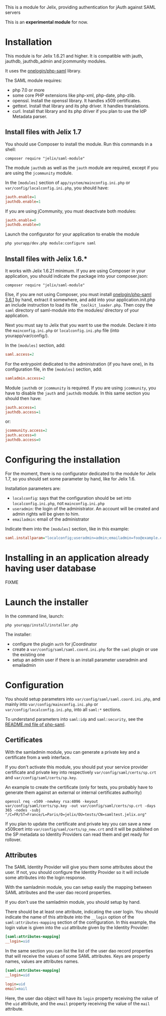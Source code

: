 This is a module for Jelix, providing authentication for jAuth against SAML servers 

This is an **experimental module** for now.

Installation
============

This module is for Jelix 1.6.21 and higher. It is compatible with jauth, 
jauthdb, jauthdb_admin and jcommunity modules.

It uses the [onelogin/php-saml](https://github.com/onelogin/php-saml/) library. 

The SAML module requires:

- php 7.0 or more
- some core PHP extensions like php-xml, php-date, php-zlib.
- openssl. Install the openssl library. It handles x509 certificates.
- gettext. Install that library and its php driver. It handles translations.
- curl. Install that library and its php driver if you plan to use the IdP Metadata parser.

Install files with Jelix 1.7
----------------------------

You should use Composer to install the module. Run this commands in a shell:
                                               
```
composer require "jelix/saml-module"
```

The module `jauthdb` as well as the `jauth` module are required, except if you
are using the `jcommunity` module.

In the `[modules]` section of `app/system/mainconfig.ini.php` or `var/config/localconfig.ini.php`,
you should have:

```ini
jauth.enable=1
jauthdb.enable=1
```

If you are using jCommunity, you must deactivate both modules:

```ini
jauth.enable=0
jauthdb.enable=0
```


Launch the configurator for your application to enable the module

```bash
php yourapp/dev.php module:configure saml
```

Install files with Jelix 1.6.*
------------------------------

It works with Jelix 1.6.21 minimum.
If you are using Composer in your application, you should indicate the package
into your composer.json:
                                               
```
composer require "jelix/saml-module"
```

Else, if you are not using Composer, you must install [onelogin/php-saml 3.6.1](https://github.com/onelogin/php-saml/releases/tag/3.6.1) 
by hand, extract it somewhere, and add into your application.init.php
an include instruction to load its file `_toolkit_loader.php`. Then copy the `saml` 
directory of saml-module into the modules/ directory of your application.

Next you must say to Jelix that you want to use the module. Declare
it into the `mainconfig.ini.php` or `localconfig.ini.php` file (into yourapp/var/config/).

In the `[modules]` section, add:

```ini
saml.access=2
```

For the entrypoint dedicated to the administration (if you have one), 
in its configuration file, in the `[modules]` section, add:

```ini
samladmin.access=2
```


Module `jauthdb` or `jcommunity` is required. If you are using `jcommunity`, you have
to disable the `jauth` and `jauthdb` module.
In this same section you should then have:

```ini
jauth.access=1
jauthdb.access=1
```

or:

```ini
jcommunity.access=2
jauth.access=0
jauthdb.access=0
```


Configuring the installation
============================

For the moment, there is no configurator dedicated to the module for Jelix 1.7, 
so you should set some parameter by hand, like for Jelix 1.6.

Installation parameters are:

- `localconfig`: says that the configuration should be set into `localconfig.ini.php`, not `mainconfig.ini.php`
- `useradmin`: the login of the administrator. An account will be created and
   admin rights will be given to him.
-  `emailadmin`: email of the administrator

Indicate them into the `[modules]` section, like in this example:

```ini
saml.installparam="localconfig;useradmin=admin;emailadmin=foo@example.com"
```

Installing in an application already having user database
=========================================================

FIXME


Launch the installer
=====================

In the command line, launch:

```
php yourapp/install/installer.php
```

The installer:

- configure the plugin `auth` for jCoordinator
- create a `var/config/saml/saml.coord.ini.php` for the `saml` plugin or use the existing one 
- setup an admin user if there is an install parameter useradmin and emailadmin


Configuration
=============

You should setup parameters into `var/config/saml/saml.coord.ini.php`, and
mainly into `var/config/mainconfig.ini.php` or `var/config/localconfig.ini.php`,
into all `saml:*` sections.

To understand parameters into `saml:idp` and `saml:security`, see
the [README.md file of php-saml](https://github.com/onelogin/php-saml/blob/3.4.1/README.md).


Certificates
------------

With the samladmin module, you can generate a private key and a certificate from a web interface.

If you don't activate this module, you should put your service provider certificate 
and private key into respectively `var/config/saml/certs/sp.crt` and `var/config/saml/certs/sp.key`.

An example to create the certificate (only for tests, you probably have to generate
them against an external or internal certificates authority)

```
openssl req -x509 -newkey rsa:4096 -keyout var/config/saml/certs/sp.key -out var/config/saml/certs/sp.crt -days 365 -nodes -subj "/C=FR/ST=France/L=Paris/O=jelix/OU=tests/CN=samltest.jelix.org"
```

If you plan to update the certificate and private key you can save a new 
x509cert into `var/config/saml/certs/sp_new.crt` and it will be published on the 
SP metadata so Identity Providers can read them and get ready for rollover.

Attributes
----------

The SAML Identity Provider will give you them some attributes about the user.
If not, you should configure the Identity Provider so it will include some
attributes into the login response.

With the samladmin module, you can setup easily the mapping between SAML attributes
and the user dao record properties.

If you don't use the samladmin module, you should setup by hand.

There should be at least one attribute, indicating the user login. You should
indicate the name of this attribute into the `__login` option of the `saml:attributes-mapping`
section of the configuration. In this example, the login value is given into
the `uid` attribute given by the Identity Provider:
                             
```ini
[saml:attributes-mapping]
__login=uid
```

In the same section you can list the list of the user dao record properties that
will receive the values of some SAML attributes. Keys are property names, values
are attributes names.

```ini
[saml:attributes-mapping]
__login=uid

login=uid
email=mail

```

Here, the user dao object will have its `login` property receiving the value
of the `uid` attribute, and the  `email` property receiving the value
of the `mail` attribute.
